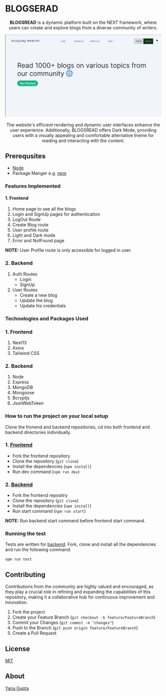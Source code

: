 # BLOGSERAD

<div align="center">

**BLOGSREAD** is a dynamic platform built on the NEXT framework, where users can create and explore blogs from a diverse community of writers.

<img src="./readme_assets/1.png" width="600px" >

The website's efficient rendering and dynamic user interfaces enhance the user experience. Additionally, BLOGSREAD offers Dark Mode, providing users with a visually appealing and comfortable alternative theme for reading and interacting with the content.

</div>


## Prerequsites

-   [Node](https://nodejs.org/)
-   Package Manger e.g. [npm](https://www.npmjs.com/)



### Features Implemented


#### 1. Frontend

1. Home page to see all the blogs
2. Login and SignUp pages for authentication
3. LogOut Route
4. Create Blog route
5. User profile route
6. Light and Dark mode
7. Error and NotFound page

**NOTE:** User Profile route is only accessible for logged in user.


### 2. Backend

1. Auth Routes
    - Login
    - SignUp
2. User Routes
    - Create a new blog
    - Update the blog
    - Update his credentials


### Technologies and Packages Used

### 1. Frontend

1. Next13
2. Axios
3. Tailwind CSS


### 2. Backend

1. Node
2. Express
3. MongoDB
4. Mongoose
5. Bcryptjs
6. JsonWebToken


### How to run the project on your local setup

Clone the fronend and backend repositories, cd into both frontend and backend directories individually.

### 1. [Frontend](https://github.com/Yana-Gupta/blogging-frontend)

-   Fork the frontend repository
-   Clone the repository (`git clone`)
-   Install the dependencies (`npm install`)
-   Run dev command (`npm run dev`)

### 2. [Backend](https://github.com/Yana-Gupta/blogging-backend)

-   Fork the frontend repositry
-   Clone the repository (`git clone`)
-   Install the dependencies (`npm install`)
-   Run start command (`npm run start`)

**NOTE:** Run backend start command before frontend start command.


### Running the test

Tests are written for [backend](https://github.com/Yana-Gupta/blogging-backend).
Fork, clone and install all the dependencies and run the following command.

```
npm run test
```


## Contributing

Contributions from the community are highly valued and encouraged, as they play a crucial role in refining and expanding the capabilities of this repository, making it a collaborative hub for continuous improvement and innovation.

1. Fork the project
2. Create your Feature Branch (`git checkout -b feature/FeatureBranch`)
3. Commit your Changes (`git commit -m "changes"`)
4. Push to the Branch (`git push origin feature/FeatureBranch`)
5. Create a Pull Request


## License

[MIT](https://github.com/Yana-Gupta/blogging-frontend/blob/main/License)


## About

[Yana Gupta](https://dub.sh/yana)